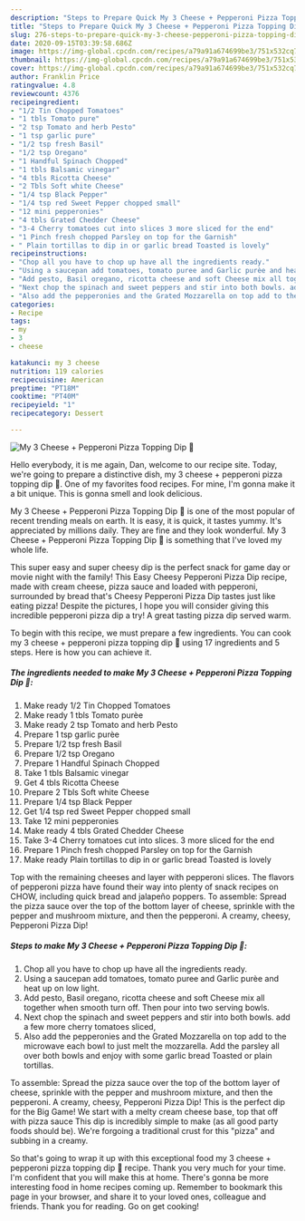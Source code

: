 ```yaml
---
description: "Steps to Prepare Quick My 3 Cheese + Pepperoni Pizza Topping Dip 🥰"
title: "Steps to Prepare Quick My 3 Cheese + Pepperoni Pizza Topping Dip 🥰"
slug: 276-steps-to-prepare-quick-my-3-cheese-pepperoni-pizza-topping-dip
date: 2020-09-15T03:39:58.686Z
image: https://img-global.cpcdn.com/recipes/a79a91a674699be3/751x532cq70/my-3-cheese-pepperoni-pizza-topping-dip-🥰-recipe-main-photo.jpg
thumbnail: https://img-global.cpcdn.com/recipes/a79a91a674699be3/751x532cq70/my-3-cheese-pepperoni-pizza-topping-dip-🥰-recipe-main-photo.jpg
cover: https://img-global.cpcdn.com/recipes/a79a91a674699be3/751x532cq70/my-3-cheese-pepperoni-pizza-topping-dip-🥰-recipe-main-photo.jpg
author: Franklin Price
ratingvalue: 4.8
reviewcount: 4376
recipeingredient:
- "1/2 Tin Chopped Tomatoes"
- "1 tbls Tomato pure"
- "2 tsp Tomato and herb Pesto"
- "1 tsp garlic pure"
- "1/2 tsp fresh Basil"
- "1/2 tsp Oregano"
- "1 Handful Spinach Chopped"
- "1 tbls Balsamic vinegar"
- "4 tbls Ricotta Cheese"
- "2 Tbls Soft white Cheese"
- "1/4 tsp Black Pepper"
- "1/4 tsp red Sweet Pepper chopped small"
- "12 mini pepperonies"
- "4 tbls Grated Chedder Cheese"
- "3-4 Cherry tomatoes cut into slices 3 more sliced for the end"
- "1 Pinch fresh chopped Parsley on top for the Garnish"
- " Plain tortillas to dip in or garlic bread Toasted is lovely"
recipeinstructions:
- "Chop all you have to chop up have all the ingredients ready."
- "Using a saucepan add tomatoes, tomato puree and Garlic purèe and heat up on low light."
- "Add pesto, Basil oregano, ricotta cheese and soft Cheese mix all together when smooth turn off. Then pour into two serving bowls."
- "Next chop the spinach and sweet peppers and stir into both bowls. add a few more cherry tomatoes sliced,"
- "Also add the pepperonies and the Grated Mozzarella on top add to the microwave each bowl to just melt the mozzarella. Add the parsley all over both bowls and enjoy with some garlic bread Toasted or plain tortillas."
categories:
- Recipe
tags:
- my
- 3
- cheese

katakunci: my 3 cheese 
nutrition: 119 calories
recipecuisine: American
preptime: "PT18M"
cooktime: "PT40M"
recipeyield: "1"
recipecategory: Dessert

---
```



![My 3 Cheese + Pepperoni Pizza Topping Dip 🥰](https://img-global.cpcdn.com/recipes/a79a91a674699be3/751x532cq70/my-3-cheese-pepperoni-pizza-topping-dip-🥰-recipe-main-photo.jpg)

Hello everybody, it is me again, Dan, welcome to our recipe site. Today, we're going to prepare a distinctive dish, my 3 cheese + pepperoni pizza topping dip 🥰. One of my favorites food recipes. For mine, I'm gonna make it a bit unique. This is gonna smell and look delicious.

My 3 Cheese + Pepperoni Pizza Topping Dip 🥰 is one of the most popular of recent trending meals on earth. It is easy, it is quick, it tastes yummy. It's appreciated by millions daily. They are fine and they look wonderful. My 3 Cheese + Pepperoni Pizza Topping Dip 🥰 is something that I've loved my whole life.

This super easy and super cheesy dip is the perfect snack for game day or movie night with the family! This Easy Cheesy Pepperoni Pizza Dip recipe, made with cream cheese, pizza sauce and loaded with pepperoni, surrounded by bread that&#39;s Cheesy Pepperoni Pizza Dip tastes just like eating pizza! Despite the pictures, I hope you will consider giving this incredible pepperoni pizza dip a try! A great tasting pizza dip served warm.


To begin with this recipe, we must prepare a few ingredients. You can cook my 3 cheese + pepperoni pizza topping dip 🥰 using 17 ingredients and 5 steps. Here is how you can achieve it.

<!--inarticleads1-->

##### The ingredients needed to make My 3 Cheese + Pepperoni Pizza Topping Dip 🥰:

1. Make ready 1/2 Tin Chopped Tomatoes
1. Make ready 1 tbls Tomato purèe
1. Make ready 2 tsp Tomato and herb Pesto
1. Prepare 1 tsp garlic purèe
1. Prepare 1/2 tsp fresh Basil
1. Prepare 1/2 tsp Oregano
1. Prepare 1 Handful Spinach Chopped
1. Take 1 tbls Balsamic vinegar
1. Get 4 tbls Ricotta Cheese
1. Prepare 2 Tbls Soft white Cheese
1. Prepare 1/4 tsp Black Pepper
1. Get 1/4 tsp red Sweet Pepper chopped small
1. Take 12 mini pepperonies
1. Make ready 4 tbls Grated Chedder Cheese
1. Take 3-4 Cherry tomatoes cut into slices. 3 more sliced for the end
1. Prepare 1 Pinch fresh chopped Parsley on top for the Garnish
1. Make ready  Plain tortillas to dip in or garlic bread Toasted is lovely


Top with the remaining cheeses and layer with pepperoni slices. The flavors of pepperoni pizza have found their way into plenty of snack recipes on CHOW, including quick bread and jalapeño poppers. To assemble: Spread the pizza sauce over the top of the bottom layer of cheese, sprinkle with the pepper and mushroom mixture, and then the pepperoni. A creamy, cheesy, Pepperoni Pizza Dip! 

<!--inarticleads2-->

##### Steps to make My 3 Cheese + Pepperoni Pizza Topping Dip 🥰:

1. Chop all you have to chop up have all the ingredients ready.
1. Using a saucepan add tomatoes, tomato puree and Garlic purèe and heat up on low light.
1. Add pesto, Basil oregano, ricotta cheese and soft Cheese mix all together when smooth turn off. Then pour into two serving bowls.
1. Next chop the spinach and sweet peppers and stir into both bowls. add a few more cherry tomatoes sliced,
1. Also add the pepperonies and the Grated Mozzarella on top add to the microwave each bowl to just melt the mozzarella. Add the parsley all over both bowls and enjoy with some garlic bread Toasted or plain tortillas.


To assemble: Spread the pizza sauce over the top of the bottom layer of cheese, sprinkle with the pepper and mushroom mixture, and then the pepperoni. A creamy, cheesy, Pepperoni Pizza Dip! This is the perfect dip for the Big Game! We start with a melty cream cheese base, top that off with pizza sauce This dip is incredibly simple to make (as all good party foods should be). We&#39;re forgoing a traditional crust for this &#34;pizza&#34; and subbing in a creamy. 

So that's going to wrap it up with this exceptional food my 3 cheese + pepperoni pizza topping dip 🥰 recipe. Thank you very much for your time. I'm confident that you will make this at home. There's gonna be more interesting food in home recipes coming up. Remember to bookmark this page in your browser, and share it to your loved ones, colleague and friends. Thank you for reading. Go on get cooking!
